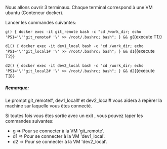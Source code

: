 
Nous allons ouvrir 3 terminaux. Chaque terminal correspond à une VM ubuntu (Conteneur docker).

Lancer les commandes suivantes:

`g() { docker exec -it git_remote bash -c "cd /work_dir; echo 'PS1='\''git_remote# '\' >> /root/.bashrc; bash"; } && g`{{execute T1}}

`d1() { docker exec -it dev1_local bash -c "cd /work_dir; echo 'PS1='\''git_local1# '\' >> /root/.bashrc; bash"; } && d1`{{execute T2}}

`d2() { docker exec -it dev2_local bash -c "cd /work_dir; echo 'PS1='\''git_local2# '\' >> /root/.bashrc; bash"; } && d2`{{execute T3}}

##### _Remarque_:
Le prompt git_remote#, dev1_local# et dev2_local# vous aidera à repèrer la machine sur laquelle vous êtes connecté.

Si toutes fois vous êtes sortie avec un exit , vous pouvez taper les commandes suivantes:

- g  => Pour se connecter à la VM 'git_remote'.
- d1 => Pour se connecter à la VM 'dev1_local'.
- d2 => Pour se connecter à la VM 'dev2_local'.
